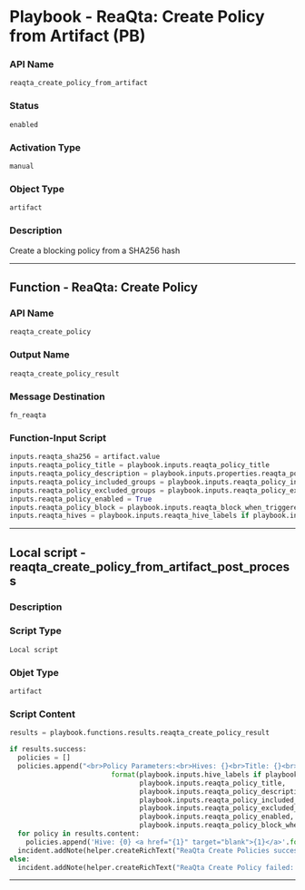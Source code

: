 <!--
    DO NOT MANUALLY EDIT THIS FILE
    THIS FILE IS AUTOMATICALLY GENERATED WITH resilient-sdk codegen
    Generated with resilient-sdk v49.0.4423
-->

# Playbook - ReaQta: Create Policy from Artifact (PB)

### API Name
`reaqta_create_policy_from_artifact`

### Status
`enabled`

### Activation Type
`manual`

### Object Type
`artifact`

### Description
Create a blocking policy from a SHA256 hash


---
## Function - ReaQta: Create Policy

### API Name
`reaqta_create_policy`

### Output Name
`reaqta_create_policy_result`

### Message Destination
`fn_reaqta`

### Function-Input Script
```python
inputs.reaqta_sha256 = artifact.value
inputs.reaqta_policy_title = playbook.inputs.reaqta_policy_title
inputs.reaqta_policy_description = playbook.inputs.properties.reaqta_policy_description or ''
inputs.reaqta_policy_included_groups = playbook.inputs.reaqta_policy_included_groups
inputs.reaqta_policy_excluded_groups = playbook.inputs.reaqta_policy_excluded_groups
inputs.reaqta_policy_enabled = True
inputs.reaqta_policy_block = playbook.inputs.reaqta_block_when_triggered
inputs.reaqta_hives = playbook.inputs.reaqta_hive_labels if playbook.inputs.reaqta_hive_labels else incident.properties.reaqta_hive 
```

---

## Local script - reaqta_create_policy_from_artifact_post_process

### Description


### Script Type
`Local script`

### Objet Type
`artifact`

### Script Content
```python
results = playbook.functions.results.reaqta_create_policy_result

if results.success:
  policies = []
  policies.append("<br>Policy Parameters:<br>Hives: {}<br>Title: {}<br>Description: {}<br>Included Groups: {}<br>Excluded Groups: {}<br>Enabled: {}<br>Block when Triggered: {}<br>".\
                         format(playbook.inputs.hive_labels if playbook.inputs.hive_labels else incident.properties.reaqta_hive,
                                playbook.inputs.reaqta_policy_title,
                                playbook.inputs.reaqta_policy_description,
                                playbook.inputs.reaqta_policy_included_groups,
                                playbook.inputs.reaqta_policy_excluded_groups,
                                playbook.inputs.reaqta_policy_enabled,
                                playbook.inputs.reaqta_policy_block_when_triggered))
  for policy in results.content:
    policies.append('Hive: {0} <a href="{1}" target="blank">{1}</a>'.format(policy.get("policy_hive"), policy.get("policy_url")))
  incident.addNote(helper.createRichText("ReaQta Create Policies successful:<br>{}".format("<br>".join(policies))))
else:
  incident.addNote(helper.createRichText("ReaQta Create Policy failed: {}".format(results.reason)))

```

---
